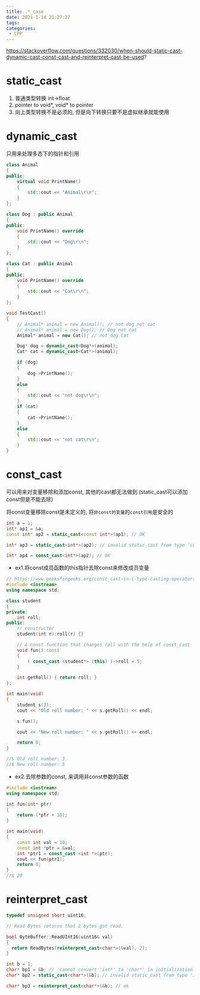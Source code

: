 ```yaml
---
title: .*_case
date: 2021-1-14 21:27:27
tags:
categories:
 - CPP
---
```


https://stackoverflow.com/questions/332030/when-should-static-cast-dynamic-cast-const-cast-and-reinterpret-cast-be-used?


# static_cast
1. 普通类型转换 int->float
2. pointer to void*, void* to pointer
3. 向上类型转换不是必须的, 但是向下转换只要不是虚拟继承就能使用


# dynamic_cast

只用来处理多态下的指针和引用

```c++
class Animal
{
public:
	virtual void PrintName()
	{
		std::cout << "Animal\r\n";
	}
};

class Dog : public Animal
{
public:
	void PrintName() override
	{
		std::cout << "Dog\r\n";
	}
};

class Cat : public Animal
{
public:
	void PrintName() override
	{
		std::cout << "Cat\r\n";
	}
};

void TestCast()
{
	// Animal* animal = new Animal(); // not dog not cat
	// Animal* animal = new Dog(); // Dog not cat
	Animal* animal = new Cat(); // not dog Cat

	Dog* dog = dynamic_cast<Dog*>(animal);
	Cat* cat = dynamic_cast<Cat*>(animal);

	if (dog)
	{
		dog->PrintName();
	}
	else
	{
		std::cout << "not dog\r\n";
	}
	if (cat)
	{
		cat->PrintName();
	}
	else
	{
		std::cout << "not cat\r\n";
	}
}
```

# const_cast

可以用来对变量移除和添加const, 其他的cast都无法做到 (static_cast可以添加const但是不能去除)

将const变量移除const是未定义的, 将`非const的变量`的`const引用`是安全的



```c++
int a = 1;
int* ap1 = &a;
const int* ap2 = static_cast<const int*>(ap1); // OK

int* ap3 = static_cast<int*>(ap2); // invalid static_cast from type 'const int*' to type 'int*'

int* ap4 = const_cast<int*>(ap2); // OK
```

- ex1.将const成员函数的this指针去除const来修改成员变量
```c++
// https://www.geeksforgeeks.org/const_cast-in-c-type-casting-operators/
#include <iostream> 
using namespace std; 

class student 
{ 
private: 
	int roll; 
public: 
	// constructor 
	student(int r):roll(r) {} 

	// A const function that changes roll with the help of const_cast 
	void fun() const
	{ 
		( const_cast <student*> (this) )->roll = 5; 
	} 

	int getRoll() { return roll; } 
}; 

int main(void) 
{ 
	student s(3); 
	cout << "Old roll number: " << s.getRoll() << endl; 

	s.fun(); 

	cout << "New roll number: " << s.getRoll() << endl; 

	return 0; 
} 

//$ Old roll number: 3
//$ New roll number: 5
```

- ex2.去除参数的const, 来调用非const参数的函数
```c++
#include <iostream> 
using namespace std; 

int fun(int* ptr) 
{ 
	return (*ptr + 10); 
} 

int main(void) 
{ 
	const int val = 10; 
	const int *ptr = &val; 
	int *ptr1 = const_cast <int *>(ptr); 
	cout << fun(ptr1); 
	return 0; 
}
//$ 20
```

# reinterpret_cast

```c++
typedef unsigned short uint16;

// Read Bytes returns that 2 bytes got read. 

bool ByteBuffer::ReadUInt16(uint16& val)
{
  return ReadBytes(reinterpret_cast<char*>(&val), 2);
}

int b = 1;
char* bp1 = &b; //  cannot convert 'int*' to 'char*' in initialization
char* bp2 = static_cast<char*>(&b); // invalid static_cast from type 'int*' to type 'char*'

char* bp3 = reinterpret_cast<char*>(&b); // ok
```
